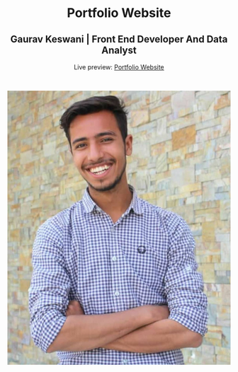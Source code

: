 <h1 align="center">Portfolio Website</h1>
<h2 align="center">Gaurav Keswani | Front End Developer And Data Analyst </h2>
<p align="center">Live preview: <a href="https://gaurav3170.github.io/GauravKeswani/">Portfolio Website</a></p><br>
<p align="center">
<img src="images/gaurav_large.jpg" width="550" alt="Portfolio Website">
</p>
